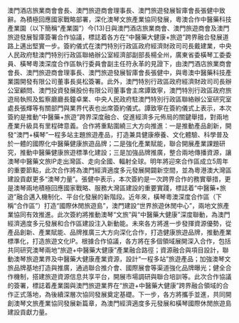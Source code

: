 澳門酒店旅業商會會長、澳門旅遊商會理事長、澳門旅遊發展智庫會長張健中致辭。為積極回應國家戰略部署，深化澳琴文旅產業協同發展，粵澳合作中醫藥科技產業園（以下簡稱“產業園”）今(13)日與澳門酒店旅業商會、澳門旅遊商會及澳門旅遊發展智庫簽署合作協議，標誌着各方在“中醫藥大健康+旅遊”跨界融合發展道路上邁出堅實一步。簽約儀式在澳門特別行政區政府經濟財政司司長戴建業，中央人民政府駐澳門特別行政區聯絡辦公室經濟部副部長楊全州，廣東省委橫琴工委委員、橫琴粵澳深度合作區執行委員會副主任符永革的見證下，由澳門酒店旅業商會會長、澳門旅遊商會理事長、澳門旅遊發展智庫會長張健中，與粵澳中醫藥科技產業園開發有限公司董事長吳松簽署。此外，澳門特別行政區政府經濟財政司司長辦公室顧問、澳門投資發展股份有限公司董事會主席譚致寧，澳門特別行政區政府旅遊局執照及監察廳廳長鐘卓業、中央人民政府駐澳門特別行政區聯絡辦公室研究室處長張輝等有關部門與業界代表也出席簽約儀式。譚致寧在簽約儀式上表示，本次簽約是推動“中醫藥+旅遊”跨界深度融合、促進經濟多元佈局的關鍵舉措，對兩地產業升級具有里程碑意義。合作將重點圍繞三大方向推進：一是推動產品創新，開發“澳門+橫琴”一程多站主題旅遊產品，打造兼具健康療養、文化體驗、科學普及於一體的國際化中醫藥健康旅遊品牌；二是強化產業賦能，聯合開展產業課題研究，推動中醫藥健康旅遊標準化建設；三是加強品牌推廣，整合兩地傳播資源，讓澳琴中醫藥文旅IP走出灣區、走向全國、輻射全球。明年將迎來合作區成立5周年的重要節點，此次合作將為澳門經濟適度多元發展開闢新空間，並為粵港澳大灣區建設貢獻更多“澳琴力量”。張健中表示，本次簽約是一次跨界合作的務實舉措，更是澳琴兩地積極回應國家戰略、服務大灣區建設的重要實踐，標誌着“中醫藥+旅遊”融合邁入機制化、平台化發展的新階段。近年來，橫琴粵澳深度合作區（下稱“合作區”）打造“國際休閒旅遊島”，澳門建設“世界旅遊休閒中心”，兩地文旅產業協同有效推進。此次簽約將推動澳琴“文旅”與“中醫藥大健康”深度聯動，為澳門經濟適度多元發展和合作區建設注入新動能。未來各方將進一步發揮資源優勢，從產品創新、產業賦能、品牌推廣三大方向深化合作，打造健康旅遊品牌，推動產業標準化，打造旅遊文化IP。根據合作協議，各方將在多個領域展開深入合作，包括共同研究澳琴兩地“旅遊+中醫藥大健康”產業融合路徑；資源融合與項目設計，聯動澳琴旅遊業界及中醫藥大健康產業資源，設計“一程多站”旅遊產品；加強澳琴文旅品牌基地打造與推廣，通過聯合推介會、國際展會等渠道強化品牌曝光；健全合作機制，搭建旅遊資源信息共享平台，開展市場調研與聯合培訓等。此次合作協議的簽署，標誌着產業園與澳門旅遊業界在“旅遊+中醫藥大健康”跨界融合領域的合作正式落地，為後續深層次協同發展奠定基礎。下一步，各方將攜手並進，共同開創澳琴文旅產業協同發展新篇章，為澳門經濟適度多元發展和橫琴國際休閒旅遊島建設貢獻力量。